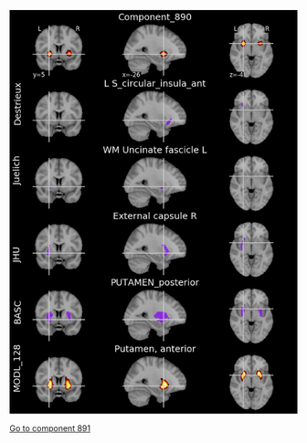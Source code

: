 


![890](preliminary/890.jpg "Component 890")

[Go to component 891](https://parietal-inria.github.io/MODL_atlas/1024/891 "Component 891")